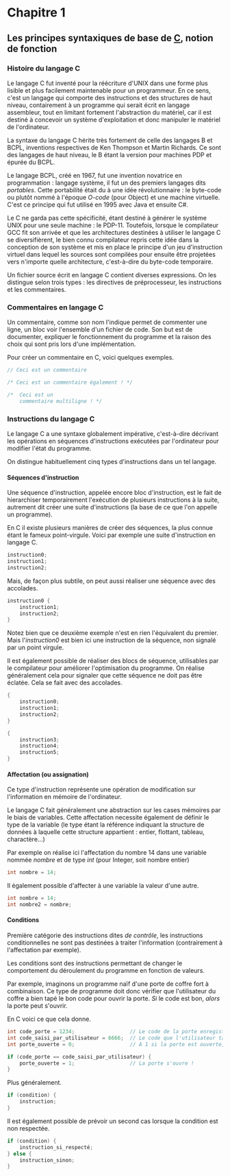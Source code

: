 #   Chapitre 1
##  Les principes syntaxiques de base de [C](https://fr.wikipedia.org/wiki/C_(langage)), notion de fonction


### Histoire du langage C

Le langage C fut inventé pour la réécriture d'UNIX dans une forme plus lisible 
et plus facilement maintenable pour un programmeur. En ce sens, c'est un 
langage qui comporte des instructions et des structures de haut niveau, 
contairement à un programme qui serait écrit en langage assembleur, tout en 
limitant fortement l'abstraction du matériel, car il est destiné à concevoir un
système d'exploitation et donc manipuler le matériel de l'ordinateur. 

La syntaxe du langage C hérite très fortement de celle des langages B et BCPL, 
inventions respectives de Ken Thompson et Martin Richards. Ce sont des langages
de haut niveau, le B étant la version pour machines PDP et épurée du BCPL. 

Le langage BCPL, créé en 1967, fut une invention novatrice en programmation : 
langage système, il fut un des premiers langages dits _portables_. Cette 
portabilité était du à une idée révolutionnaire : le byte-code ou plutôt nommé à
l'époque _O-code_ (pour Object) et une machine virtuelle. 
C'est ce principe qui fut utilisé en 1995 avec Java et ensuite C#. 

Le C ne garda pas cette spécificité, étant destiné à générer le système UNIX 
pour une seule machine : le PDP-11.
Toutefois, lorsque le compilateur GCC fit son arrivée et que les architectures 
destinées à utiliser le langage C se diversifièrent, le bien connu compilateur 
repris cette idée dans la conception de son système et mis en place le principe
d'un jeu d'instruction virtuel dans lequel les sources sont compilées pour 
ensuite être projetées vers n'importe quelle architecture, c'est-à-dire du 
byte-code temporaire.

Un fichier source écrit en langage C contient diverses expressions. On les 
distingue selon trois types : les directives de préprocesseur, les instructions
et les commentaires.


### Commentaires en langage C

Un commentaire, comme son nom l'indique permet de commenter une ligne, un bloc
voir l'ensemble d'un fichier de code. Son but est de documenter, expliquer le 
fonctionnement du programme et la raison des choix qui sont pris lors d'une 
implémentation. 

Pour créer un commentaire en C, voici quelques exemples.

```C
// Ceci est un commentaire

/* Ceci est un commentaire également ! */

/*  Ceci est un 
    commentaire multiligne ! */
```


### Instructions du langage C

Le langage C a une syntaxe globalement impérative, c'est-à-dire décrivant les 
opérations en séquences d'instructions exécutées par l'ordinateur pour modifier 
l'état du programme. 

On distingue habituellement cinq types d'instructions dans un tel langage.

#### Séquences d'instruction

Une séquence d'instruction, appelée encore bloc d'instruction, est le fait de 
hierarchiser temporairement l'exécution de plusieurs instructions à la suite, 
autrement dit créer une suite d'instructions (la base de ce que l'on appelle un
programme). 

En C il existe plusieurs manières de créer des séquences, la plus connue étant 
le fameux point-virgule. 
Voici par exemple une suite d'instruction en langage C. 

```C
instruction0;
instruction1;
instruction2;
```

Mais, de façon plus subtile, on peut aussi réaliser une séquence avec des 
accolades.

```C
instruction0 {
    instruction1;
    instruction2;
}
```

Notez bien que ce deuxième exemple n'est en rien l'équivalent du premier. Mais 
l'_instruction0_ est bien ici une instruction de la séquence, non signalé par un
point virgule.

Il est également possible de réaliser des blocs de séquence, utilisables par le
compilateur pour améliorer l'optimisation du programme. 
On réalise généralement cela pour signaler que cette séquence ne doit pas être 
éclatée. 
Cela se fait avec des accolades. 

```C
{
    instruction0;
    instruction1;
    instruction2;
}

{
    instruction3;
    instruction4;
    instruction5;
}
```

#### Affectation (ou assignation)

Ce type d'instruction représente une opération de modification sur l'information
 en mémoire de l'ordinateur. 
 
Le langage C fait généralement une abstraction sur les cases mémoires par le 
biais de variables. Cette affectation necessite également de définir le type de 
la variable (le type étant la référence indiquant la structure de données à 
laquelle cette structure appartient : entier, flottant, tableau, charactère...)

Par exemple on réalise ici l'affectation du nombre 14 dans une variable nommée
_nombre_ et de type _int_ (pour Integer, soit nombre entier)

```C
int nombre = 14;
```

Il également possible d'affecter à une variable la valeur d'une autre.

```C
int nombre = 14;
int nombre2 = nombre;
```

#### Conditions

Première catégorie des instructions dites _de contrôle_, les instructions 
conditionnelles ne sont pas destinées à traiter l'information (contrairement à
l'affectation par exemple). 

Les conditions sont des instructions permettant de changer le comportement du 
déroulement du programme en fonction de valeurs. 

Par exemple, imaginons un programme naïf d'une porte de coffre fort à 
combinaison. Ce type de programme doit donc vérifier que l'utilisateur du coffre
a bien tapé le bon code pour ouvrir la porte. _Si_ le code est bon, _alors_ la
porte peut s'ouvrir. 

En C voici ce que cela donne. 

```C
int code_porte = 1234;                  // Le code de la porte enregistré
int code_saisi_par_utilisateur = 6666;  // Le code que l'utilisateur tape
int porte_ouverte = 0;                  // A 1 si la porte est ouverte, 0 sinon

if (code_porte == code_saisi_par_utilisateur) {
    porte_ouverte = 1;                  // La porte s'ouvre !
}
```

Plus généralement. 

```C
if (condition) {
    instruction;
}
```

Il est également possible de prévoir un second cas lorsque la condition est non
respectée.

```C
if (condition) {
    instruction_si_respecté;
} else {
    instruction_sinon;
}
```
